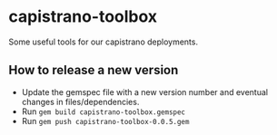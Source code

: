 capistrano-toolbox
==================

Some useful tools for our capistrano deployments.


How to release a new version
----------------------------

- Update the gemspec file with a new version number and eventual changes in files/dependencies.
- Run `gem build capistrano-toolbox.gemspec`
- Run `gem push capistrano-toolbox-0.0.5.gem`